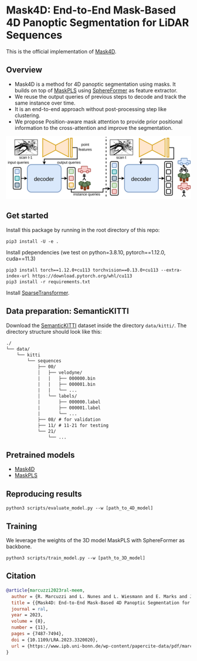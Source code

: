 # Mask4D: End-to-End Mask-Based 4D Panoptic Segmentation for LiDAR Sequences

This is the official implementation of [Mask4D](https://www.ipb.uni-bonn.de/wp-content/papercite-data/pdf/marcuzzi2023ral-meem.pdf).

## Overview
* Mask4D is a method for 4D panoptic segmentation using masks. It builds on top of [MaskPLS](https://github.com/PRBonn/MaskPLS) using [SphereFormer](https://github.com/dvlab-research/SphereFormer/tree/master) as feature extractor.
* We reuse the output queries of previous steps to decode and track the same instance over time.
* It is an end-to-end approach without post-processing step like clustering.
* We propose Position-aware mask attention to provide prior positional information to the cross-attention and improve the segmentation.

![](pics/overview.jpg)

## Get started

Install this package by running in the root directory of this repo:
```
pip3 install -U -e .
```

Install pdependencies (we test on python=3.8.10, pytorch==1.12.0, cuda==11.3)

```
pip3 install torch==1.12.0+cu113 torchvision==0.13.0+cu113 --extra-index-url https://download.pytorch.org/whl/cu113
pip3 install -r requirements.txt
```

Install [SparseTransformer](https://github.com/dvlab-research/SparseTransformer).

## Data preparation: SemanticKITTI
Download the [SemanticKITTI](http://www.semantic-kitti.org/dataset.html#overview) dataset inside the directory `data/kitti/`. The directory structure should look like this:
```
./
└── data/
    └── kitti
        └── sequences
            ├── 00/           
            │   ├── velodyne/	
            |   |	├── 000000.bin
            |   |	├── 000001.bin
            |   |	└── ...
            │   └── labels/ 
            |       ├── 000000.label
            |       ├── 000001.label
            |       └── ...
            ├── 08/ # for validation
            ├── 11/ # 11-21 for testing
            └── 21/
                └── ...
```

## Pretrained models

* [Mask4D](https://www.ipb.uni-bonn.de/html/projects/mask_4d/mask4d.ckpt)
* [MaskPLS](https://www.ipb.uni-bonn.de/html/projects/mask_4d/maskpls.ckpt)

## Reproducing results
```
python3 scripts/evaluate_model.py --w [path_to_4D_model]
```

## Training

We leverage the weights of the 3D model MaskPLS with SphereFormer as backbone.

```
python3 scripts/train_model.py --w [path_to_3D_model]

```

## Citation
```bibtex
@article{marcuzzi2023ral-meem,
  author = {R. Marcuzzi and L. Nunes and L. Wiesmann and E. Marks and J. Behley and C. Stachniss},
  title = {{Mask4D: End-to-End Mask-Based 4D Panoptic Segmentation for LiDAR Sequences}},
  journal = ral,
  year = 2023,
  volume = {8},
  number = {11},
  pages = {7487-7494},
  doi = {10.1109/LRA.2023.3320020},
  url = {https://www.ipb.uni-bonn.de/wp-content/papercite-data/pdf/marcuzzi2023ral-meem.pdf},
}
```
